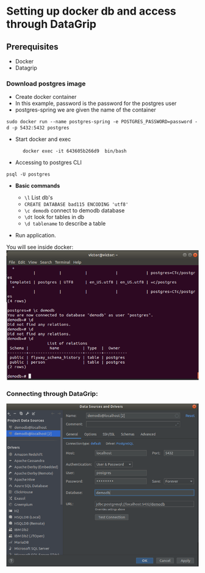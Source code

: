 # Setting up docker db and access through DataGrip

## Prerequisites

- Docker
- Datagrip

### Download postgres image

- Create docker container
- In this example, password is the password for the postgres user
- postgres-spring we are given the name of the container

```shell script
sudo docker run --name postgres-spring -e POSTGRES_PASSWORD=password -d -p 5432:5432 postgres
```

- Start docker and exec

```shell script
      docker exec -it 643605b266d9  bin/bash
```

- Accessing to postgres CLI

```shell script
psql -U postgres
```

- **Basic commands**
    - ```\l``` List db's 
    - ```CREATE DATABASE bad115 ENCODING 'utf8'``` 
    - ```\c demodb``` connect to demodb database
    - ```\dt``` look for tables in db
    - ```\d tablename``` to describe a table
    
- Run application.

You will see inside docker:
![result](result.png)

### Connecting through DataGrip:

![result](connecting.png)
